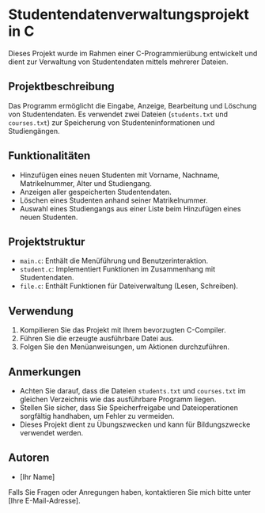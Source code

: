# Studentendatenverwaltungsprojekt in C

Dieses Projekt wurde im Rahmen einer C-Programmierübung entwickelt und dient zur Verwaltung von Studentendaten mittels mehrerer Dateien.

## Projektbeschreibung

Das Programm ermöglicht die Eingabe, Anzeige, Bearbeitung und Löschung von Studentendaten. Es verwendet zwei Dateien (`students.txt` und `courses.txt`) zur Speicherung von Studenteninformationen und Studiengängen.

## Funktionalitäten

- Hinzufügen eines neuen Studenten mit Vorname, Nachname, Matrikelnummer, Alter und Studiengang.
- Anzeigen aller gespeicherten Studentendaten.
- Löschen eines Studenten anhand seiner Matrikelnummer.
- Auswahl eines Studiengangs aus einer Liste beim Hinzufügen eines neuen Studenten.

## Projektstruktur

- `main.c`: Enthält die Menüführung und Benutzerinteraktion.
- `student.c`: Implementiert Funktionen im Zusammenhang mit Studentendaten.
- `file.c`: Enthält Funktionen für Dateiverwaltung (Lesen, Schreiben).

## Verwendung

1. Kompilieren Sie das Projekt mit Ihrem bevorzugten C-Compiler.
2. Führen Sie die erzeugte ausführbare Datei aus.
3. Folgen Sie den Menüanweisungen, um Aktionen durchzuführen.

## Anmerkungen

- Achten Sie darauf, dass die Dateien `students.txt` und `courses.txt` im gleichen Verzeichnis wie das ausführbare Programm liegen.
- Stellen Sie sicher, dass Sie Speicherfreigabe und Dateioperationen sorgfältig handhaben, um Fehler zu vermeiden.
- Dieses Projekt dient zu Übungszwecken und kann für Bildungszwecke verwendet werden.

## Autoren

- [Ihr Name]

Falls Sie Fragen oder Anregungen haben, kontaktieren Sie mich bitte unter [Ihre E-Mail-Adresse].
